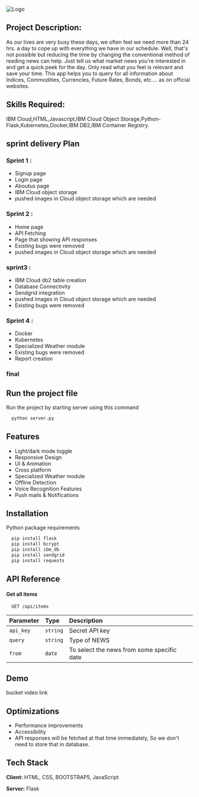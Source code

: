 
![Logo](https://cloud-object-storage-18-cos-standard-yx0.s3.jp-tok.cloud-object-storage.appdomain.cloud/Logo.png)


## Project Description:

As our lives are very busy these days, we often feel we need more than 24 hrs. a day to cope up with everything we have in our schedule. Well, that's not possible but reducing the time by changing the conventional method of reading news can help. Just tell us what market news you're interested in and get a quick peek for the day. Only read what you feel is relevant and save your time. This app helps you to query for all information about Indices, Commodities, Currencies, Future Rates, Bonds, etc.… as on official websites.
## Skills Required:
IBM Cloud,HTML,Javascript,IBM Cloud Object Storage,Python-Flask,Kubernetes,Docker,IBM DB2,IBM Container Registry.
## sprint delivery Plan 
### Sprint 1 :
- Signup page
- Login page
- Aboutus page
- IBM Cloud object storage
- pushed images in Cloud object storage which are needed

### Sprint 2 :
- Home page
- API Fetching
- Page that showing API responses
- Existing bugs were removed
- pushed images in Cloud object storage which are needed

### sprint3 :
- IBM Cloud db2 table creation
- Database Connectivity
- Sendgrid integration
- pushed images in Cloud object storage which are needed
- Existing bugs were removed

### Sprint 4 :
- Docker 
- Kubernetes
- Specialized Weather module
- Existing bugs were removed
- Report creation

### final 


## Run the project file
 Run the project by starting server using this command

```bash
  python server.py
```


## Features

- Light/dark mode toggle
- Responsive Design
- UI & Animation
- Cross platform
- Specialized Weather module
- Offline Detection
- Voice Recognition Features
- Push mails & Notifications
## Installation

Python package requirements

```bash
  pip install flask
  pip install bcrypt
  pip install ibm_db
  pip install sendgrid
  pip install requests
```
    
## API Reference

#### Get all items

```http
  GET /api/items
```

| Parameter |   Type   |                Description               |
| :-------- | :------- | :--------------------------------------- |
| `api_key` | `string` |               Secret API key             |
| `query `  | `string` |                Type of NEWS              |
| `from`    | `date`   |To select the news from some specific date|



## Demo

bucket video link


## Optimizations
- Performance improvements
- Accessibility
- API responses will be fetched at that time immediately, So we don't need to store that in database.


## Tech Stack

**Client:** HTML, CSS, BOOTSTRAP5, JavaScript

**Server:** Flask

